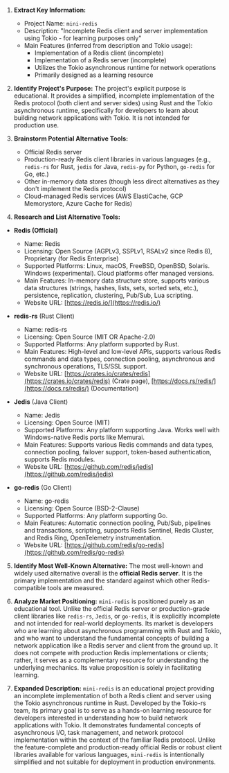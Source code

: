 1.  **Extract Key Information:**
    *   Project Name: `mini-redis`
    *   Description: "Incomplete Redis client and server implementation using Tokio - for learning purposes only"
    *   Main Features (inferred from description and Tokio usage):
        *   Implementation of a Redis client (incomplete)
        *   Implementation of a Redis server (incomplete)
        *   Utilizes the Tokio asynchronous runtime for network operations
        *   Primarily designed as a learning resource

2.  **Identify Project's Purpose:**
    The project's explicit purpose is educational. It provides a simplified, incomplete implementation of the Redis protocol (both client and server sides) using Rust and the Tokio asynchronous runtime, specifically for developers to learn about building network applications with Tokio. It is not intended for production use.

3.  **Brainstorm Potential Alternative Tools:**
    *   Official Redis server
    *   Production-ready Redis client libraries in various languages (e.g., `redis-rs` for Rust, `jedis` for Java, `redis-py` for Python, `go-redis` for Go, etc.)
    *   Other in-memory data stores (though less direct alternatives as they don't implement the Redis protocol)
    *   Cloud-managed Redis services (AWS ElastiCache, GCP Memorystore, Azure Cache for Redis)

4.  **Research and List Alternative Tools:**

*   **Redis (Official)**
    *   Name: Redis
    *   Licensing: Open Source (AGPLv3, SSPLv1, RSALv2 since Redis 8), Proprietary (for Redis Enterprise)
    *   Supported Platforms: Linux, macOS, FreeBSD, OpenBSD, Solaris. Windows (experimental). Cloud platforms offer managed versions.
    *   Main Features: In-memory data structure store, supports various data structures (strings, hashes, lists, sets, sorted sets, etc.), persistence, replication, clustering, Pub/Sub, Lua scripting.
    *   Website URL: [https://redis.io/](https://redis.io/)

*   **redis-rs** (Rust Client)
    *   Name: redis-rs
    *   Licensing: Open Source (MIT OR Apache-2.0)
    *   Supported Platforms: Any platform supported by Rust.
    *   Main Features: High-level and low-level APIs, supports various Redis commands and data types, connection pooling, asynchronous and synchronous operations, TLS/SSL support.
    *   Website URL: [https://crates.io/crates/redis](https://crates.io/crates/redis) (Crate page), [https://docs.rs/redis/](https://docs.rs/redis/) (Documentation)

*   **Jedis** (Java Client)
    *   Name: Jedis
    *   Licensing: Open Source (MIT)
    *   Supported Platforms: Any platform supporting Java. Works well with Windows-native Redis ports like Memurai.
    *   Main Features: Supports various Redis commands and data types, connection pooling, failover support, token-based authentication, supports Redis modules.
    *   Website URL: [https://github.com/redis/jedis](https://github.com/redis/jedis)

*   **go-redis** (Go Client)
    *   Name: go-redis
    *   Licensing: Open Source (BSD-2-Clause)
    *   Supported Platforms: Any platform supporting Go.
    *   Main Features: Automatic connection pooling, Pub/Sub, pipelines and transactions, scripting, supports Redis Sentinel, Redis Cluster, and Redis Ring, OpenTelemetry instrumentation.
    *   Website URL: [https://github.com/redis/go-redis](https://github.com/redis/go-redis)

5.  **Identify Most Well-Known Alternative:**
    The most well-known and widely used alternative overall is the **official Redis server**. It is the primary implementation and the standard against which other Redis-compatible tools are measured.

6.  **Analyze Market Positioning:**
    `mini-redis` is positioned purely as an educational tool. Unlike the official Redis server or production-grade client libraries like `redis-rs`, `Jedis`, or `go-redis`, it is explicitly incomplete and not intended for real-world deployments. Its market is developers who are learning about asynchronous programming with Rust and Tokio, and who want to understand the fundamental concepts of building a network application like a Redis server and client from the ground up. It does not compete with production Redis implementations or clients; rather, it serves as a complementary resource for understanding the underlying mechanics. Its value proposition is solely in facilitating learning.

7.  **Expanded Description:**
    `mini-redis` is an educational project providing an incomplete implementation of both a Redis client and server using the Tokio asynchronous runtime in Rust. Developed by the Tokio-rs team, its primary goal is to serve as a hands-on learning resource for developers interested in understanding how to build network applications with Tokio. It demonstrates fundamental concepts of asynchronous I/O, task management, and network protocol implementation within the context of the familiar Redis protocol. Unlike the feature-complete and production-ready official Redis or robust client libraries available for various languages, `mini-redis` is intentionally simplified and not suitable for deployment in production environments.